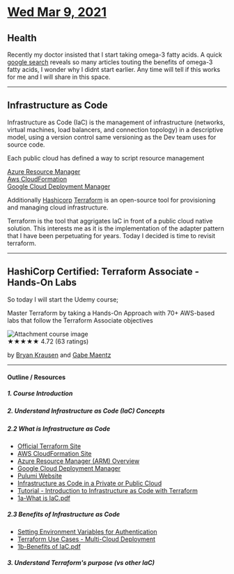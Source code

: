# [Wed Mar 9, 2021](../../README.md) 

## Health

Recently my doctor insisted that I start taking omega-3 fatty acids. A quick [google search](https://www.google.com/search?q=omega+3+acid+benefits) reveals 
so many articles touting the benefits of omega-3 fatty acids, I wonder why I didnt start earlier. Any time will tell if this works for me and I will share in this space.

---

## Infrastructure as Code

Infrastructure as Code (IaC) is the management of infrastructure (networks, virtual machines, load balancers, and connection topology) in a descriptive model, using a version control same versioning as the Dev team uses for source code.

Each public cloud has defined a way to script resource management

[Azure Resource Manager]  
[Aws CloudFormation]  
[Google Cloud Deployment Manager]

Additionally [Hashicorp] [Terraform] is an open-source tool for provisioning and managing cloud infrastructure.

Terraform is the tool that aggrigates IaC in front of a public cloud native solution. This interests me as it is the implementation of the adapter pattern that I have been perpetuating for years. Today I decided is time to revisit terraform.  

---
## HashiCorp Certified: Terraform Associate - Hands-On Labs
So today I will start the Udemy course;  

Master Terraform by taking a Hands-On Approach with 70+ AWS-based labs that follow the Terraform Associate objectives

![Attachment course image](https://img-c.udemycdn.com/course/200_H/4254508_54c8_3.jpg)  
★★★★★ 4.72 (63 ratings)

by [Bryan Krausen](https://www.linkedin.com/in/btkrausen/) and [Gabe Maentz](https://www.linkedin.com/in/gabe-maentz/)  

---

#### Outline / Resources

##### 1. Course Introduction  
  
##### 2. Understand Infrastructure as Code (IaC) Concepts  

##### 2.2 What is Infrastructure as Code
* [Official Terraform Site](https://www.terraform.io/)
* [AWS CloudFormation Site](https://aws.amazon.com/cloudformation/)
* [Azure Resource Manager (ARM) Overview](https://docs.microsoft.com/en-us/azure/azure-resource-manager/management/overview)
* [Google Cloud Deployment Manager](https://cloud.google.com/deployment-manager/docs)
* [Pulumi Website](https://www.pulumi.com/)
* [Infrastructure as Code in a Private or Public Cloud](https://www.hashicorp.com/blog/infrastructure-as-code-in-a-private-or-public-cloud)
* [Tutorial - Introduction to Infrastructure as Code with Terraform](https://learn.hashicorp.com/tutorials/terraform/infrastructure-as-code)
* [1a-What is IaC.pdf](../../topics/terraform/1a-What%2Bis%2BIaC.pdf)

##### 2.3 Benefits of Infrastructure as Code
* [Setting Environment Variables for Authentication](https://docs.aws.amazon.com/cli/latest/userguide/cli-configure-envvars.html)
* [Terraform Use Cases - Multi-Cloud Deployment](https://www.terraform.io/intro/use-cases#multi-cloud-deployment)
* [1b-Benefits of IaC.pdf](../../topics/terraform/1b-Benefits%2Bof%2BIaC.pdf)

##### 3. Understand Terraform's purpose (vs other IaC)


<!-- REFERENCES -->
[Azure Resource Manager]: https://docs.microsoft.com/en-us/azure/azure-resource-manager/management/overview
[Aws CloudFormation]: https://learn.hashicorp.com/collections/terraform/aws-get-started
[Google Cloud Deployment Manager]:https://cloud.google.com/deployment-manager/docs
[Hashicorp]:https://www.hashicorp.com/
[Terraform]:https://www.hashicorp.com/products/terraform
